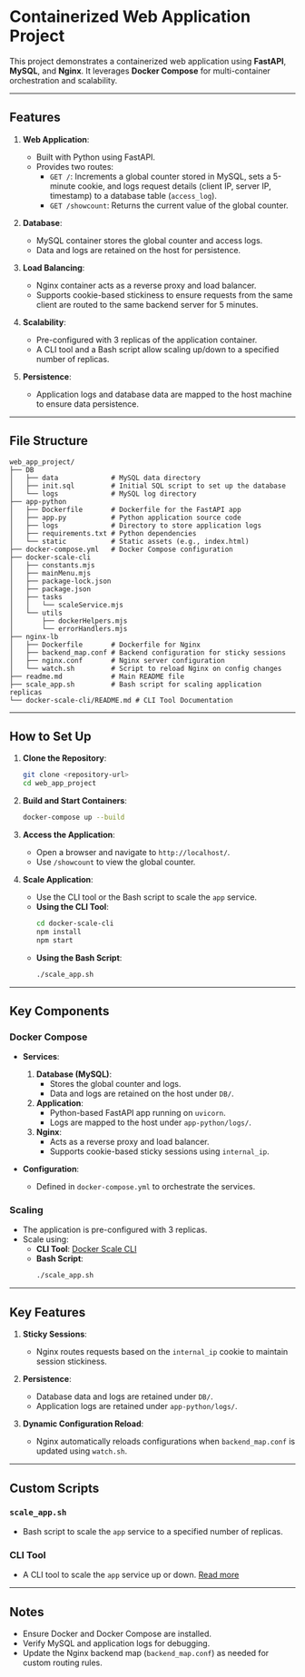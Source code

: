 # Containerized Web Application Project

This project demonstrates a containerized web application using **FastAPI**, **MySQL**, and **Nginx**. It leverages **Docker Compose** for multi-container orchestration and scalability.

---

## Features

1. **Web Application**:
   - Built with Python using FastAPI.
   - Provides two routes:
     - `GET /`: Increments a global counter stored in MySQL, sets a 5-minute cookie, and logs request details (client IP, server IP, timestamp) to a database table (`access_log`).
     - `GET /showcount`: Returns the current value of the global counter.

2. **Database**:
   - MySQL container stores the global counter and access logs.
   - Data and logs are retained on the host for persistence.

3. **Load Balancing**:
   - Nginx container acts as a reverse proxy and load balancer.
   - Supports cookie-based stickiness to ensure requests from the same client are routed to the same backend server for 5 minutes.

4. **Scalability**:
   - Pre-configured with 3 replicas of the application container.
   - A CLI tool and a Bash script allow scaling up/down to a specified number of replicas.

5. **Persistence**:
   - Application logs and database data are mapped to the host machine to ensure data persistence.

---

## File Structure
```
web_app_project/
├── DB
│   ├── data             # MySQL data directory
│   ├── init.sql         # Initial SQL script to set up the database
│   └── logs             # MySQL log directory
├── app-python
│   ├── Dockerfile       # Dockerfile for the FastAPI app
│   ├── app.py           # Python application source code
│   ├── logs             # Directory to store application logs
│   ├── requirements.txt # Python dependencies
│   └── static           # Static assets (e.g., index.html)
├── docker-compose.yml   # Docker Compose configuration
├── docker-scale-cli
│   ├── constants.mjs
│   ├── mainMenu.mjs
│   ├── package-lock.json
│   ├── package.json
│   ├── tasks
│   │   └── scaleService.mjs
│   └── utils
│       ├── dockerHelpers.mjs
│       └── errorHandlers.mjs
├── nginx-lb
│   ├── Dockerfile       # Dockerfile for Nginx
│   ├── backend_map.conf # Backend configuration for sticky sessions
│   ├── nginx.conf       # Nginx server configuration
│   └── watch.sh         # Script to reload Nginx on config changes
├── readme.md            # Main README file
├── scale_app.sh         # Bash script for scaling application replicas
└── docker-scale-cli/README.md # CLI Tool Documentation
```

---

## How to Set Up

1. **Clone the Repository**:
   ```bash
   git clone <repository-url>
   cd web_app_project
   ```

2. **Build and Start Containers**:
   ```bash
   docker-compose up --build
   ```

3. **Access the Application**:
   - Open a browser and navigate to `http://localhost/`.
   - Use `/showcount` to view the global counter.

4. **Scale Application**:
   - Use the CLI tool or the Bash script to scale the `app` service.
   - **Using the CLI Tool**:
     ```bash
     cd docker-scale-cli
     npm install
     npm start
     ```
   - **Using the Bash Script**:
     ```bash
     ./scale_app.sh
     ```

---

## Key Components

### Docker Compose

- **Services**:
  1. **Database (MySQL)**:
     - Stores the global counter and logs.
     - Data and logs are retained on the host under `DB/`.
  2. **Application**:
     - Python-based FastAPI app running on `uvicorn`.
     - Logs are mapped to the host under `app-python/logs/`.
  3. **Nginx**:
     - Acts as a reverse proxy and load balancer.
     - Supports cookie-based sticky sessions using `internal_ip`.

- **Configuration**:
  - Defined in `docker-compose.yml` to orchestrate the services.

### Scaling

- The application is pre-configured with 3 replicas.
- Scale using:
  - **CLI Tool**: [Docker Scale CLI](./docker-scale-cli/README.md)
  - **Bash Script**:
    ```bash
    ./scale_app.sh
    ```

---

## Key Features

1. **Sticky Sessions**:
   - Nginx routes requests based on the `internal_ip` cookie to maintain session stickiness.

2. **Persistence**:
   - Database data and logs are retained under `DB/`.
   - Application logs are retained under `app-python/logs/`.

3. **Dynamic Configuration Reload**:
   - Nginx automatically reloads configurations when `backend_map.conf` is updated using `watch.sh`.

---

## Custom Scripts

### `scale_app.sh`
- Bash script to scale the `app` service to a specified number of replicas.

### CLI Tool
- A CLI tool to scale the `app` service up or down. [Read more](./docker-scale-cli/README.md)

---

## Notes

- Ensure Docker and Docker Compose are installed.
- Verify MySQL and application logs for debugging.
- Update the Nginx backend map (`backend_map.conf`) as needed for custom routing rules.

